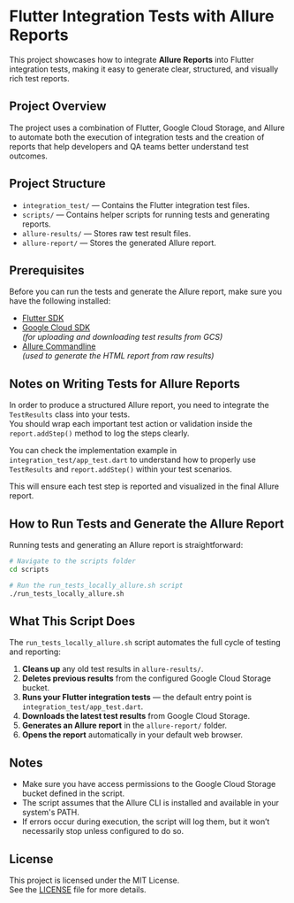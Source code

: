 # Flutter Integration Tests with Allure Reports

This project showcases how to integrate **Allure Reports** into Flutter integration tests, making it easy to generate clear, structured, and visually rich test reports.

## Project Overview

The project uses a combination of Flutter, Google Cloud Storage, and Allure to automate both the execution of integration tests and the creation of reports that help developers and QA teams better understand test outcomes.

## Project Structure

- `integration_test/` — Contains the Flutter integration test files.
- `scripts/` — Contains helper scripts for running tests and generating reports.
- `allure-results/` — Stores raw test result files.
- `allure-report/` — Stores the generated Allure report.

## Prerequisites

Before you can run the tests and generate the Allure report, make sure you have the following installed:

- [Flutter SDK](https://flutter.dev/docs/get-started/install)
- [Google Cloud SDK](https://cloud.google.com/sdk/docs/install)  
  *(for uploading and downloading test results from GCS)*
- [Allure Commandline](https://docs.qameta.io/allure/#_installing_a_commandline)  
  *(used to generate the HTML report from raw results)*

## Notes on Writing Tests for Allure Reports

In order to produce a structured Allure report, you need to integrate the `TestResults` class into your tests.  
You should wrap each important test action or validation inside the `report.addStep()` method to log the steps clearly.

You can check the implementation example in `integration_test/app_test.dart` to understand how to properly use `TestResults` and `report.addStep()` within your test scenarios.

This will ensure each test step is reported and visualized in the final Allure report.

## How to Run Tests and Generate the Allure Report

Running tests and generating an Allure report is straightforward:

```bash
# Navigate to the scripts folder
cd scripts

# Run the run_tests_locally_allure.sh script
./run_tests_locally_allure.sh
```

## What This Script Does

The `run_tests_locally_allure.sh` script automates the full cycle of testing and reporting:

1. **Cleans up** any old test results in `allure-results/`.
2. **Deletes previous results** from the configured Google Cloud Storage bucket.
3. **Runs your Flutter integration tests** — the default entry point is `integration_test/app_test.dart`.
4. **Downloads the latest test results** from Google Cloud Storage.
5. **Generates an Allure report** in the `allure-report/` folder.
6. **Opens the report** automatically in your default web browser.

## Notes

- Make sure you have access permissions to the Google Cloud Storage bucket defined in the script.
- The script assumes that the Allure CLI is installed and available in your system's PATH.
- If errors occur during execution, the script will log them, but it won’t necessarily stop unless configured to do so.

## License

This project is licensed under the MIT License.  
See the [LICENSE](LICENSE) file for more details.
